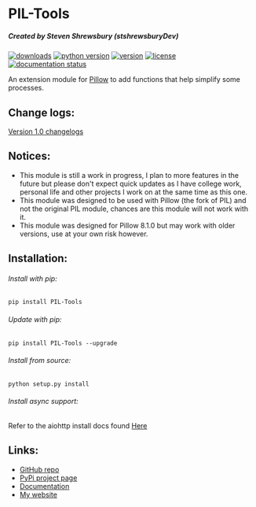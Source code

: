PIL-Tools
=========
##### Created by Steven Shrewsbury (stshrewsburyDev)

[![downloads](https://pepy.tech/badge/PIL-Tools)](https://pepy.tech/project/PIL-Tools)
[![python version](https://img.shields.io/pypi/pyversions/PIL-Tools.svg)](https://pypi.python.org/pypi/PIL-Tools)
[![version](https://img.shields.io/pypi/v/PIL-Tools.svg)](https://pypi.python.org/pypi/PIL-Tools)
[![license](https://img.shields.io/pypi/l/PIL-Tools.svg)](https://pypi.python.org/pypi/PIL-Tools)
[![documentation status](https://readthedocs.org/projects/pil-tools/badge/?version=latest)](https://pil-tools.readthedocs.io/en/latest/?badge=latest)

An extension module for [Pillow](https://github.com/python-pillow/Pillow "Pillow GitHub repo") to add functions that help simplify some processes.

Change logs:
------------
[Version 1.0 changelogs](https://pil-tools.readthedocs.io/en/latest/releasenotes/1.0.html)

Notices:
-------
* This module is still a work in progress, I plan to more features in the future but please don't expect quick updates as I have college work, personal life and other projects I work on at the same time as this one.
* This module was designed to be used with Pillow (the fork of PIL) and not the original PIL module, chances are this module will not work with it.
* This module was designed for Pillow 8.1.0 but may work with older versions, use at your own risk however.

Installation:
-------------

###### Install with pip:
```
pip install PIL-Tools
```

###### Update with pip:
```
pip install PIL-Tools --upgrade
```

###### Install from source:
```
python setup.py install
```

###### Install async support:

Refer to the aiohttp install docs found [Here](https://docs.aiohttp.org/en/stable/#library-installation)

Links:
------
* [GitHub repo](https://github.com/stshrewsburyDev/PIL-Tools/)
* [PyPi project page](https://pypi.org/project/PIL-Tools/)
* [Documentation](https://pil-tools.readthedocs.io/en/latest/)
* [My website](https://stshrewsburydev.github.io/)
